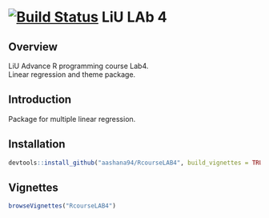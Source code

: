 [![Build Status](https://travis-ci.com/aashana94/RcourseLAB4.svg?branch=master)](https://travis-ci.com/aashana94/RcourseLAB4)
LiU LAb 4
================

Overview
--------

LiU Advance R programming course Lab4. <br> Linear regression and theme package.

Introduction
------------

Package for multiple linear regression.

Installation
------------

``` r
devtools::install_github("aashana94/RcourseLAB4", build_vignettes = TRUE)
```

Vignettes
---------

``` r
browseVignettes("RcourseLAB4")
```
